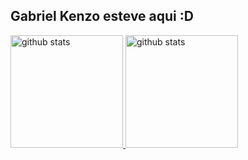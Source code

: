## Gabriel Kenzo esteve aqui :D

<div>
  <a href="https://github.com/GabrielKenzoT">
    
  <img height="180em"  src="https://github-readme-stats.vercel.app/api?username=GabrielKenzoT&amp;theme=tokyonight&amp;show_icons=true&amp;hide_border=true&amp;count_private=true" alt="github stats">
  <img height="180em"  src="https://github-readme-stats.vercel.app/api/top-langs/?username=GabrielKenzoT&layout=compact&hide=java&theme=tokyonight" alt="github stats">
</div>
